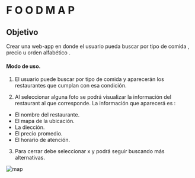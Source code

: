 #  F O O D M A P

## Objetivo
Crear una web-app en donde el usuario pueda buscar por tipo de comida , precio u orden alfabético .

#### Modo de uso.

1. El usuario puede buscar por tipo de comida y aparecerán los restaurantes que cumplan con esa condición.

2. Al seleccionar alguna foto se podrá visualizar la información del restaurant al que corresponde.
La información que aparecerá es :
- El nombre del restaurante.
- El mapa de la ubicación.
- La diección.
- El precio promedio.
- El horario de atención.

3. Para cerrar debe seleccionar x y podrá seguir buscando más alternativas.

![map](map.gif)